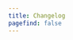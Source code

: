 ```yaml
---
title: Changelog
pagefind: false
---
```























































































